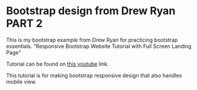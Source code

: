 # Bootstrap design from Drew Ryan PART 2

This is my bootstrap example from Drew Ryan for practicing bootstrap essentials.
"Responsive Bootstrap Website Tutorial with Full Screen Landing Page"

Tutorial can be found on [this youtube](https://www.youtube.com/watch?v=Zn64_IVLO88) link.

This tutorial is for making bootstrap responsive design that also handles mobile view.
